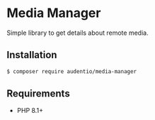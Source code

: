 # Media Manager

Simple library to get details about remote media.

## Installation

```bash
$ composer require audentio/media-manager
```

## Requirements
+ PHP 8.1+

